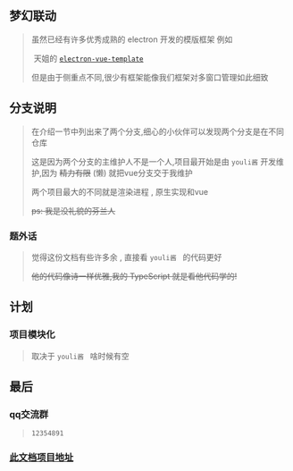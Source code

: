 ## 梦幻联动

> 虽然已经有许多优秀成熟的 electron 开发的模版框架 例如
>
> ​	天姐的 [ `electron-vue-template` ](https://github.com/umbrella22/electron-vue-template)
>
> 但是由于侧重点不同,很少有框架能像我们框架对多窗口管理如此细致



## 分支说明

> 在介绍一节中列出来了两个分支,细心的小伙伴可以发现两个分支是在不同仓库
>
> 这是因为两个分支的主维护人不是一个人,项目最开始是由 `youli酱`  开发维护,因为 ~~精力有限~~ (懒) 就把vue分支交于我维护
>
> 两个项目最大的不同就是渲染进程 , 原生实现和vue 
>
> ~~ps: 我是没礼貌的芬兰人~~



### 题外话

> 觉得这份文档有些许多余 , 直接看 `youli酱 ` 的代码更好
>
> ~~他的代码像诗一样优雅,我的 TypeScript 就是看他代码学的!~~ 



## 计划

### 项目模块化

> 取决于 `youli酱 ` 啥时候有空



## 最后

### qq交流群

> `12354891`

### [此文档项目地址](https://github.com/mlmdflr/xps-doc-template/)
